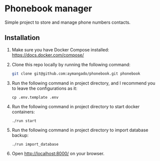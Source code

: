 # Phonebook manager

Simple project to store and manage phone numbers contacts.

## Installation

1. Make sure you have Docker Compose installed: https://docs.docker.com/compose/

2. Clone this repo locally by running the following command:
    ```sh    
    git clone git@github.com:aymangado/phonebook.git phonebook
    ```
3. Run the following command in project directory, and I recommend you to leave the configurations as it:
   ```ssh
   cp .env.template .env
   ```
4. Run the following command in project directory to start docker containers:
   ```ssh
   ./run start
   ```
4. Run the following command in project directory to import database backup:
   ```ssh
   ./run import_database
   ```
5. Open [http://localhost:8000/](http://localhost:8000/) on your browser.